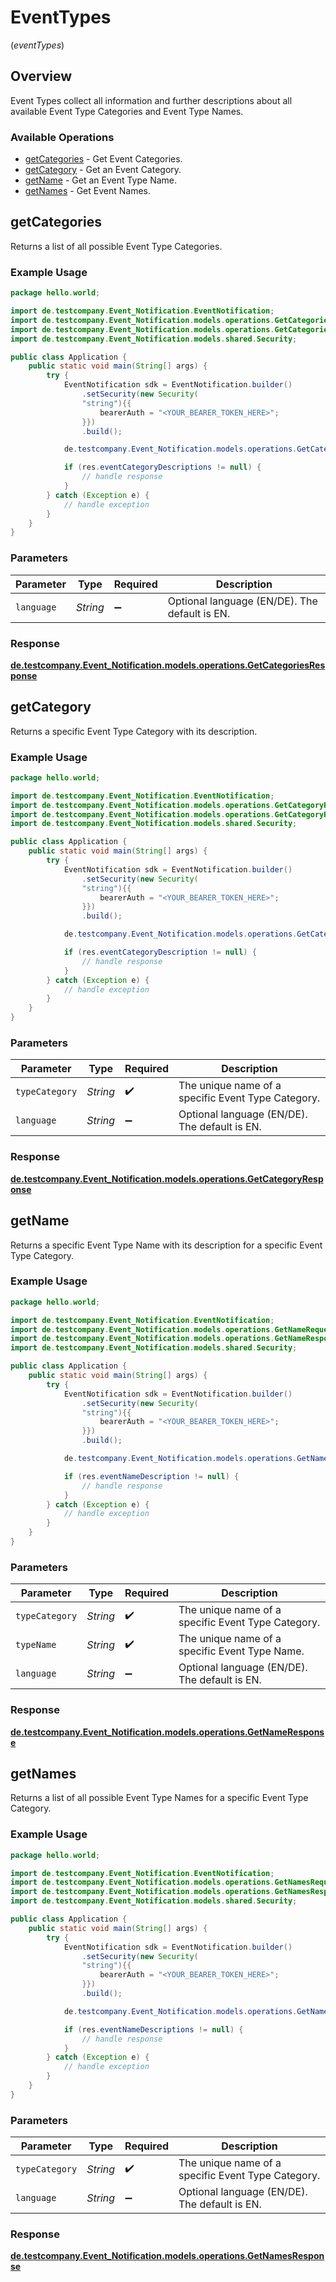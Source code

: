 # EventTypes
(*eventTypes*)

## Overview

Event Types collect all information and further descriptions about all available Event Type Categories and Event Type Names.

### Available Operations

* [getCategories](#getcategories) - Get Event Categories.
* [getCategory](#getcategory) - Get an Event Category.
* [getName](#getname) - Get an Event Type Name.
* [getNames](#getnames) - Get Event Names.

## getCategories

Returns a list of all possible Event Type Categories.

### Example Usage

```java
package hello.world;

import de.testcompany.Event_Notification.EventNotification;
import de.testcompany.Event_Notification.models.operations.GetCategoriesRequest;
import de.testcompany.Event_Notification.models.operations.GetCategoriesResponse;
import de.testcompany.Event_Notification.models.shared.Security;

public class Application {
    public static void main(String[] args) {
        try {
            EventNotification sdk = EventNotification.builder()
                .setSecurity(new Security(
                "string"){{
                    bearerAuth = "<YOUR_BEARER_TOKEN_HERE>";
                }})
                .build();

            de.testcompany.Event_Notification.models.operations.GetCategoriesResponse res = sdk.eventTypes.getCategories("string");

            if (res.eventCategoryDescriptions != null) {
                // handle response
            }
        } catch (Exception e) {
            // handle exception
        }
    }
}
```

### Parameters

| Parameter                                     | Type                                          | Required                                      | Description                                   |
| --------------------------------------------- | --------------------------------------------- | --------------------------------------------- | --------------------------------------------- |
| `language`                                    | *String*                                      | :heavy_minus_sign:                            | Optional language (EN/DE). The default is EN. |


### Response

**[de.testcompany.Event_Notification.models.operations.GetCategoriesResponse](../../models/operations/GetCategoriesResponse.md)**


## getCategory

Returns a specific Event Type Category with its description.

### Example Usage

```java
package hello.world;

import de.testcompany.Event_Notification.EventNotification;
import de.testcompany.Event_Notification.models.operations.GetCategoryRequest;
import de.testcompany.Event_Notification.models.operations.GetCategoryResponse;
import de.testcompany.Event_Notification.models.shared.Security;

public class Application {
    public static void main(String[] args) {
        try {
            EventNotification sdk = EventNotification.builder()
                .setSecurity(new Security(
                "string"){{
                    bearerAuth = "<YOUR_BEARER_TOKEN_HERE>";
                }})
                .build();

            de.testcompany.Event_Notification.models.operations.GetCategoryResponse res = sdk.eventTypes.getCategory("string", "string");

            if (res.eventCategoryDescription != null) {
                // handle response
            }
        } catch (Exception e) {
            // handle exception
        }
    }
}
```

### Parameters

| Parameter                                          | Type                                               | Required                                           | Description                                        |
| -------------------------------------------------- | -------------------------------------------------- | -------------------------------------------------- | -------------------------------------------------- |
| `typeCategory`                                     | *String*                                           | :heavy_check_mark:                                 | The unique name of a specific Event Type Category. |
| `language`                                         | *String*                                           | :heavy_minus_sign:                                 | Optional language (EN/DE). The default is EN.      |


### Response

**[de.testcompany.Event_Notification.models.operations.GetCategoryResponse](../../models/operations/GetCategoryResponse.md)**


## getName

Returns a specific Event Type Name with its description for a specific Event Type Category.

### Example Usage

```java
package hello.world;

import de.testcompany.Event_Notification.EventNotification;
import de.testcompany.Event_Notification.models.operations.GetNameRequest;
import de.testcompany.Event_Notification.models.operations.GetNameResponse;
import de.testcompany.Event_Notification.models.shared.Security;

public class Application {
    public static void main(String[] args) {
        try {
            EventNotification sdk = EventNotification.builder()
                .setSecurity(new Security(
                "string"){{
                    bearerAuth = "<YOUR_BEARER_TOKEN_HERE>";
                }})
                .build();

            de.testcompany.Event_Notification.models.operations.GetNameResponse res = sdk.eventTypes.getName("string", "string", "string");

            if (res.eventNameDescription != null) {
                // handle response
            }
        } catch (Exception e) {
            // handle exception
        }
    }
}
```

### Parameters

| Parameter                                          | Type                                               | Required                                           | Description                                        |
| -------------------------------------------------- | -------------------------------------------------- | -------------------------------------------------- | -------------------------------------------------- |
| `typeCategory`                                     | *String*                                           | :heavy_check_mark:                                 | The unique name of a specific Event Type Category. |
| `typeName`                                         | *String*                                           | :heavy_check_mark:                                 | The unique name of a specific Event Type Name.     |
| `language`                                         | *String*                                           | :heavy_minus_sign:                                 | Optional language (EN/DE). The default is EN.      |


### Response

**[de.testcompany.Event_Notification.models.operations.GetNameResponse](../../models/operations/GetNameResponse.md)**


## getNames

Returns a list of all possible Event Type Names for a specific Event Type Category.

### Example Usage

```java
package hello.world;

import de.testcompany.Event_Notification.EventNotification;
import de.testcompany.Event_Notification.models.operations.GetNamesRequest;
import de.testcompany.Event_Notification.models.operations.GetNamesResponse;
import de.testcompany.Event_Notification.models.shared.Security;

public class Application {
    public static void main(String[] args) {
        try {
            EventNotification sdk = EventNotification.builder()
                .setSecurity(new Security(
                "string"){{
                    bearerAuth = "<YOUR_BEARER_TOKEN_HERE>";
                }})
                .build();

            de.testcompany.Event_Notification.models.operations.GetNamesResponse res = sdk.eventTypes.getNames("string", "string");

            if (res.eventNameDescriptions != null) {
                // handle response
            }
        } catch (Exception e) {
            // handle exception
        }
    }
}
```

### Parameters

| Parameter                                          | Type                                               | Required                                           | Description                                        |
| -------------------------------------------------- | -------------------------------------------------- | -------------------------------------------------- | -------------------------------------------------- |
| `typeCategory`                                     | *String*                                           | :heavy_check_mark:                                 | The unique name of a specific Event Type Category. |
| `language`                                         | *String*                                           | :heavy_minus_sign:                                 | Optional language (EN/DE). The default is EN.      |


### Response

**[de.testcompany.Event_Notification.models.operations.GetNamesResponse](../../models/operations/GetNamesResponse.md)**

